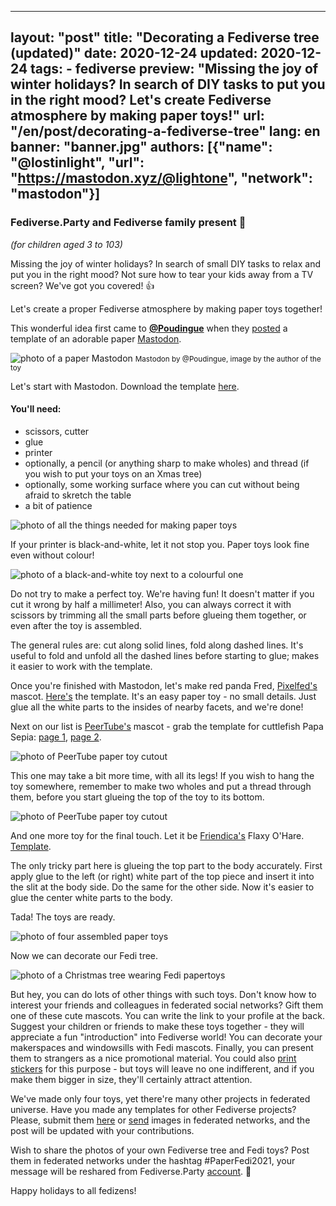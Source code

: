 
---
layout: "post"
title: "Decorating a Fediverse tree (updated)"
date: 2020-12-24
updated: 2020-12-24
tags:
    - fediverse
preview:
  "Missing the joy of winter holidays? In search of DIY tasks to put you in the right mood? Let's create Fediverse atmosphere by making paper toys!"
url: "/en/post/decorating-a-fediverse-tree"
lang: en
banner: "banner.jpg"
authors: [{"name": "@lostinlight", "url": "https://mastodon.xyz/@lightone", "network": "mastodon"}]
---

### Fediverse.Party and Fediverse family present 🎄
*(for children aged 3 to 103)*

Missing the joy of winter holidays? In search of small DIY tasks to relax and put you in the right mood? Not sure how to tear your kids away from a TV screen? We've got you covered! 👍

Let's create a proper Fediverse atmosphere by <span class="u-goldenBg">making paper toys together!</span>

This wonderful idea first came to [**@Poudingue**](https://mastodon.social/@Poudingue) when they [posted](https://mastodon.social/@Poudingue/104268850028274433) a template of an adorable paper [Mastodon](https://joinmastodon.org).

![photo of a paper Mastodon](/en/post/decorating-a-fediverse-tree/Mastodon-by-Poudingue.jpg)
<small class="u-block u-center">Mastodon by @Poudingue, image by the author of the toy</small>

Let's start with Mastodon. Download the template [here](https://git.feneas.org/light/distributopia/-/blob/main/papertoys/Mastodon_papertoy_yellow.jpg).

#### You'll need:
<ul class="article-list">
  <li>scissors, cutter</li>
  <li>glue</li>
  <li>printer</li>
  <li>optionally, a pencil (or anything sharp to make wholes) and thread (if you wish to put your toys on an Xmas tree)</li>
  <li> optionally, some working surface where you can cut without being afraid to skretch the table
  <li>a bit of patience</li>
</ul>

![photo of all the things needed for making paper toys](/en/post/decorating-a-fediverse-tree/equipment.jpg)

If your printer is black-and-white, let it not stop you. Paper toys look fine even without colour!

![photo of a black-and-white toy next to a colourful one](/en/post/decorating-a-fediverse-tree/bw-vs-colour.jpg)

<span class="u-goldenBg">Do not try to make a perfect toy.</span> We're having fun! It doesn't matter if you cut it wrong by half a millimeter! Also, you can always correct it with scissors by trimming all the small parts before glueing them together, or even after the toy is assembled.

The <span class="u-goldenBg">general rules</span> are: cut along solid lines, fold along dashed lines. It's useful to fold and unfold all the dashed lines before starting to glue; makes it easier to work with the template.

Once you're finished with Mastodon, let's make red panda Fred, [Pixelfed's](https://pixelfed.org) mascot. [Here's](https://git.feneas.org/light/distributopia/-/blob/main/papertoys/Pixelfed-toy.jpg) the template. It's an easy paper toy - no small details. Just glue all the white parts to the insides of nearby facets, and we're done!

Next on our list is [PeerTube's](https://joinpeertube.org) mascot - grab the template for cuttlefish Papa Sepia: [page 1](https://git.feneas.org/light/distributopia/-/blob/main/papertoys/Peertube-toy-page-1.jpg), [page 2](https://git.feneas.org/light/distributopia/-/blob/main/papertoys/Peertube-toy-page-2.jpg).

![photo of PeerTube paper toy cutout](/en/post/decorating-a-fediverse-tree/papa-Sepia.jpg)

This one may take a bit more time, with all its legs! If you wish to hang the toy somewhere, remember to make two wholes and put a thread through them, before you start glueing the top of the toy to its bottom.

![photo of PeerTube paper toy cutout](/en/post/decorating-a-fediverse-tree/peertube-paper-toy.jpg)

And one more toy for the final touch. Let it be [Friendica's](https://friendi.ca) Flaxy O'Hare. [Template](https://git.feneas.org/light/distributopia/-/blob/main/papertoys/Friendica-toy.jpg).

The only tricky part here is glueing the top part to the body accurately. First apply glue to the left (or right) white part of the top piece and insert it into the slit at the body side. Do the same for the other side. Now it's easier to glue the center white parts to the body.

Tada! The toys are ready.

![photo of four assembled paper toys](/en/post/decorating-a-fediverse-tree/Fedi-paper-toys.jpg)

Now we can decorate our Fedi tree.

![photo of a Christmas tree wearing Fedi papertoys](/en/post/decorating-a-fediverse-tree/Fedi-tree.jpg)

But hey, you can do lots of other things with such toys. Don't know how to interest your friends and colleagues in federated social networks? Gift them one of these cute mascots. You can write the link to your profile at the back. Suggest your children or friends to make these toys together - they will appreciate a fun "introduction" into Fediverse world! You can decorate your makerspaces and windowsills with Fedi mascots. Finally, you can present them to strangers as a nice promotional material. You could also [print stickers](https://git.feneas.org/light/distributopia/-/tree/main/sticker-bay) for this purpose - but toys will leave no one indifferent, and if you make them bigger in size, they'll certainly attract attention.

We've made only four toys, yet there're many other projects in federated universe. Have you made any templates for other Fediverse projects? Please, submit them [here](https://git.feneas.org/light/distributopia/-/blob/main/papertoys) or [send](https://mastodon.xyz/@lightone) images in federated networks, and the post will be updated with your contributions.

Wish to share the photos of your own Fediverse tree and Fedi toys? Post them in federated networks under the hashtag <span class="u-emphasize">#PaperFedi2021</span>, your message will be reshared from Fediverse.Party [account](https://friendica.feneas.org/profile/fediverseparty). 🙂

<span class="u-goldenBg">Happy holidays to all fedizens!</span>
